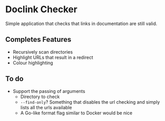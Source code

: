# Doclink Checker

Simple application that checks that links in documentation
are still valid.

## Completes Features

- Recursively scan directories
- Highlight URLs that result in a redirect
- Colour highlighting

## To do

- Support the passing of arguments
    - Directory to check
    - `--find-only`? Something that disables the url checking and simply lists all the urls available
    - A Go-like format flag similar to Docker would be nice

